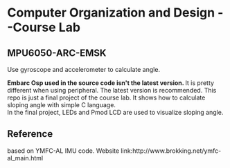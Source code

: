 Computer Organization and Design --Course Lab 
=
<h2>MPU6050-ARC-EMSK</h2>     
  
Use gyroscope and accelerometer to calculate angle.  
  
<b>Embarc Osp used in the source code isn't the latest version. </b>It is pretty different when using peripheral. The latest version is recommended. This repo is just a final project of the course lab. It shows how to calculate sloping angle with simple C language.  
In the final project, LEDs and Pmod LCD are used to visualize sloping angle.


<h2>Reference</h2>
based on YMFC-AL IMU code.  
Website link:http://www.brokking.net/ymfc-al_main.html  
